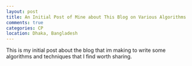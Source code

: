 ```yaml
---
layout: post
title: An Initial Post of Mine about This Blog on Various Algorithms 
comments: true
categories: CP
location: Dhaka, Bangladesh
---
```


This is my initial post about the blog that im making to write some algorithms and techniques that I find worth sharing.
